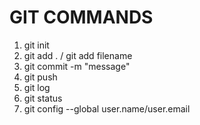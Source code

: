# GIT COMMANDS

1. git init
2. git add . / git add filename
3. git commit -m "message"
4. git push
5. git log
6. git status
7. git config --global user.name/user.email
